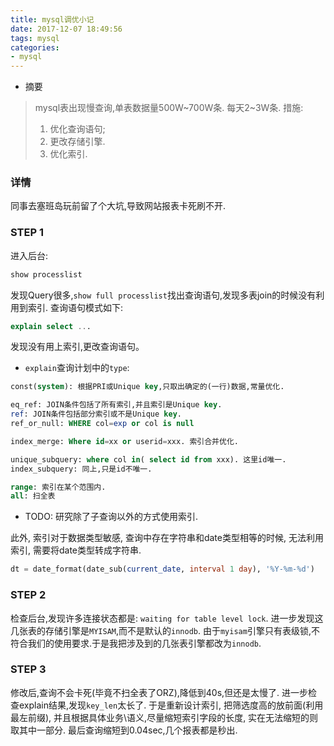 ```yaml
---
title: mysql调优小记
date: 2017-12-07 18:49:56
tags: mysql
categories:
- mysql
---
```


- 摘要
> mysql表出现慢查询,单表数据量500W~700W条. 每天2~3W条.
措施: 
> 1. 优化查询语句; 
> 2. 更改存储引擎.
> 3. 优化索引.

### 详情
同事去塞班岛玩前留了个大坑,导致网站报表卡死刷不开.

### STEP 1
进入后台:
```sql
show processlist
```
发现Query很多,`show full processlist`找出查询语句,发现多表join的时候没有利用到索引.
查询语句模式如下:
```sql
explain select ...
```
发现没有用上索引,更改查询语句。


- `explain`查询计划中的`type`:
```sql
const(system): 根据PRI或Unique key,只取出确定的(一行)数据,常量优化. 

eq_ref: JOIN条件包括了所有索引,并且索引是Unique key. 
ref: JOIN条件包括部分索引或不是Unique key.
ref_or_null: WHERE col=exp or col is null

index_merge: Where id=xx or userid=xxx. 索引合并优化.

unique_subquery: where col in( select id from xxx). 这里id唯一.
index_subquery: 同上,只是id不唯一.

range: 索引在某个范围内.
all: 扫全表
```

- TODO:
研究除了子查询以外的方式使用索引.

此外, 索引对于数据类型敏感, 查询中存在字符串和date类型相等的时候, 无法利用索引,
需要将date类型转成字符串.
```sql
dt = date_format(date_sub(current_date, interval 1 day), '%Y-%m-%d')
```

### STEP 2

检查后台,发现许多连接状态都是:
```waiting for table level lock```.
进一步发现这几张表的存储引擎是`MYISAM`,而不是默认的`innodb`.
由于`myisam`引擎只有表级锁,不符合我们的使用要求.于是我把涉及到的几张表引擎都改为`innodb`.


### STEP 3

修改后,查询不会卡死(毕竟不扫全表了ORZ),降低到40s,但还是太慢了. 
进一步检查explain结果,发现`key_len`太长了. 
于是重新设计索引, 把筛选度高的放前面(利用最左前缀), 并且根据具体业务\语义,尽量缩短索引字段的长度,
实在无法缩短的则取其中一部分. 最后查询缩短到0.04sec,几个报表都是秒出.  


